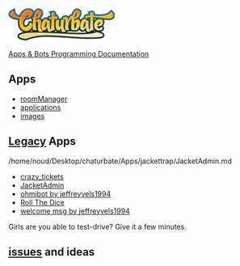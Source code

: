 [![Chaturbate](./logo.png?raw=true "Chaturbate")
](https://chaturbate.com/)

[Apps & Bots Programming Documentation](https://chaturbate.com/apps/docs)

## Apps

- [roomManager](https://github.com/noud/chaturbate/blob/master/noud41/roomManager.md)
- [applications](https://github.com/noud/applications/blob/master/README.md)
- [images](https://github.com/noud/images/blob/master/README.md)

## [Legacy](https://en.wikipedia.org/wiki/Legacy) Apps

/home/noud/Desktop/chaturbate/Apps/jackettrap/JacketAdmin.md

- [crazy_tickets](https://github.com/noud/chaturbate/blob/master/jeffreyvels1994/crazy_tickets.md)
- [JacketAdmin](https://github.com/noud/chaturbate/blob/master/jackettrap/JacketAdmin.md)
- [ohmibot by jeffreyvels1994](https://github.com/noud/chaturbate/blob/master/jeffreyvels1994/ohmibot_by_jeffreyvels1994.md)
- [Roll The Dice](https://github.com/noud/chaturbate/blob/master/jeffreyvels1994/Roll_The_Dice.md)
- [welcome msg by jeffreyvels1994](https://github.com/noud/chaturbate/blob/master/jeffreyvels1994/welcome_msg_by_jeffreyvels1994.md)

Girls are you able to test-drive? Give it a few minutes.

## [issues](https://github.com/noud/chaturbate/issues) and ideas